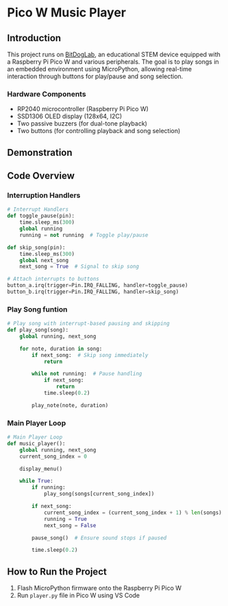 # Pico W Music Player

## Introduction  

This project runs on [BitDogLab](https://github.com/BitDogLab/BitDogLab), an educational STEM device equipped with a Raspberry Pi Pico W and various peripherals. The goal is to play songs in an embedded environment using MicroPython, allowing real-time interaction through buttons for play/pause and song selection.

### Hardware Components
- RP2040 microcontroller (Raspberry Pi Pico W)
- SSD1306 OLED display (128x64, I2C)
- Two passive buzzers (for dual-tone playback)
- Two buttons (for controlling playback and song selection)

## Demonstration
<!-- Place images and videos -->

## Code Overview

### Interruption Handlers
```python
# Interrupt Handlers
def toggle_pause(pin):
    time.sleep_ms(300)
    global running
    running = not running  # Toggle play/pause

def skip_song(pin):
    time.sleep_ms(300)
    global next_song
    next_song = True  # Signal to skip song

# Attach interrupts to buttons
button_a.irq(trigger=Pin.IRQ_FALLING, handler=toggle_pause)
button_b.irq(trigger=Pin.IRQ_FALLING, handler=skip_song)
```

### Play Song funtion
```python
# Play song with interrupt-based pausing and skipping
def play_song(song):
    global running, next_song

    for note, duration in song:
        if next_song:  # Skip song immediately
            return

        while not running:  # Pause handling
            if next_song:
                return
            time.sleep(0.2)

        play_note(note, duration)
```

### Main Player Loop
```python
# Main Player Loop
def music_player():
    global running, next_song
    current_song_index = 0

    display_menu()

    while True:
        if running:
            play_song(songs[current_song_index])

        if next_song:
            current_song_index = (current_song_index + 1) % len(songs)
            running = True
            next_song = False

        pause_song()  # Ensure sound stops if paused

        time.sleep(0.2)
```

## How to Run the Project  
1. Flash MicroPython firmware onto the Raspberry Pi Pico W  
2. Run `player.py` file in Pico W using VS Code  
